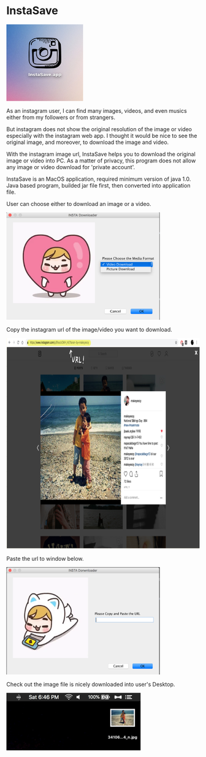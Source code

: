 # InstaSave

<img src="src/insta1.png" width="200" height="200">

As an instagram user, I can find many images, videos, and even musics either from my followers or from strangers.

But instagram does not show the original resolution of the image or video especially with the instagram web app.
I thought it would be nice to see the original image, and moreover, to download the image and video.

With the instagram image url, InstaSave helps you to download the original image or video into PC.
As a matter of privacy, this program does not allow any image or video download for 'private account'.

InstaSave is an MacOS application, required minimum version of java 1.0.
Java based program, builded jar file first, then converted into application file.

User can choose either to download an image or a video.

<img src="src/insta2.png" width="400" height="280">

Copy the instagram url of the image/video you want to download.

<img src="src/insta3.jpg" width="850" height="550">

Paste the url to window below.

<img src="src/insta4.png" width="400" height="280">


Check out the image file is nicely downloaded into user's Desktop.

<img src="src/insta5.png" width="350" height="150">
